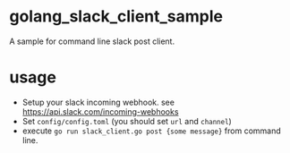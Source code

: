 # golang_slack_client_sample
A sample for command line slack post client.

# usage
- Setup your slack incoming webhook. see https://api.slack.com/incoming-webhooks
- Set `config/config.toml` (you should set `url` and `channel`)
- execute `go run slack_client.go post {some message}` from command line.
